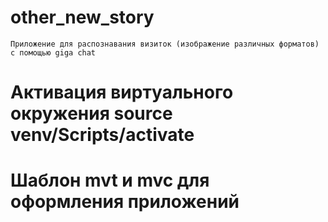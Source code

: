 # other_new_story
```
Приложение для распознавания визиток (изображение различных форматов) с помощью giga chat

 ```


# Активация виртуального окружения source venv/Scripts/activate


# Шаблон mvt и mvc для оформления приложений

